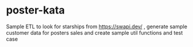 # poster-kata
Sample ETL to look  for starships from https://swapi.dev/ , generate sample customer data for posters sales  and create sample util functions and test case

